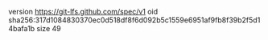 version https://git-lfs.github.com/spec/v1
oid sha256:317d1084830370ec0d518df8f6d092b5c1559e6951af9fb8f39b2f5d14bafa1b
size 49
